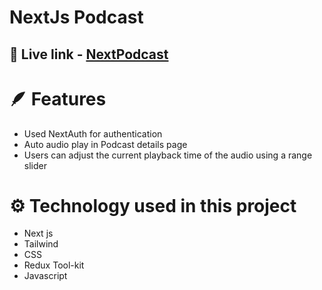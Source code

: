 # NextJs Podcast
## 🚀 Live link - [NextPodcast](https://prodcust-app.vercel.app/)

# 🪶 Features
- Used NextAuth for authentication
- Auto audio play in Podcast details page
- Users can adjust the current playback time of the audio using a range slider

# ⚙️ Technology used in this project
 - Next js
 - Tailwind
 - CSS
 - Redux Tool-kit
 - Javascript